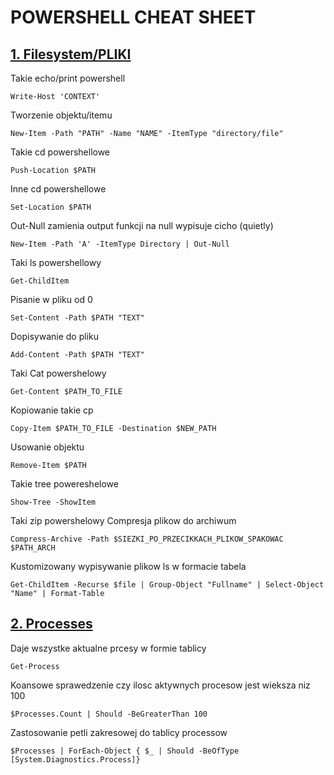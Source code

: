 # POWERSHELL CHEAT SHEET



## [1. Filesystem/PLIKI]()
  
  
 Takie echo/print powershell 
  ```
  Write-Host 'CONTEXT'
  ```
  
  Tworzenie objektu/itemu
  ```
  New-Item -Path "PATH" -Name "NAME" -ItemType "directory/file" 
  ```
 
 Takie cd powershellowe
  ```
  Push-Location $PATH 
  ```
  
  Inne cd powershellowe
  ```
  Set-Location $PATH
  ```
  
  Out-Null zamienia output funkcji na null wypisuje cicho (quietly)
  ```
  New-Item -Path 'A' -ItemType Directory | Out-Null 
  ```
  
  Taki ls powershellowy
  ```
  Get-ChildItem 
  ```
  
  Pisanie w pliku od 0
  ```
  Set-Content -Path $PATH "TEXT"
  ```
  
  Dopisywanie do pliku
  ```
  Add-Content -Path $PATH "TEXT"
  ```

  Taki Cat powershelowy
  ```
  Get-Content $PATH_TO_FILE 
  ```

  Kopiowanie takie cp
  ```
  Copy-Item $PATH_TO_FILE -Destination $NEW_PATH 
  ```
  
  Usowanie objektu
  ```
  Remove-Item $PATH 
  ```

  Takie tree powereshelowe
  ```
  Show-Tree -ShowItem 
  ```

  Taki zip powershelowy
  Compresja plikow do archiwum
  ```
  Compress-Archive -Path $SIEZKI_PO_PRZECIKKACH_PLIKOW_SPAKOWAC $PATH_ARCH 
  ```
  
  Kustomizowany wypisywanie plikow ls w formacie tabela
  ```
  Get-ChildItem -Recurse $file | Group-Object "Fullname" | Select-Object "Name" | Format-Table 
  ```


## [2. Processes]()

  Daje wszystke aktualne prcesy w formie tablicy
  ```
  Get-Process 
  ```

  Koansowe sprawedzenie czy ilosc aktywnych procesow jest wieksza niz 100
  ```
  $Processes.Count | Should -BeGreaterThan 100
  ```

  Zastosowanie petli zakresowej do tablicy processow
  ```
  $Processes | ForEach-Object { $_ | Should -BeOfType [System.Diagnostics.Process]} 
  ```

  ```

  ```

  ```

  ```

